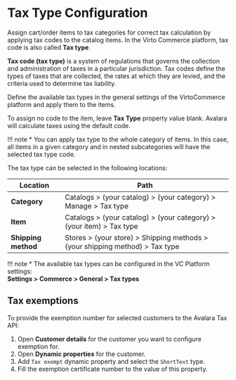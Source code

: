 # Tax Type Configuration

Assign cart/order items to tax categories for correct tax calculation by applying tax codes to the catalog items. In the Virto Commerce platform, tax code is also called **Tax type**. 

**Tax code (tax type)** is a system of regulations that governs the collection and administration of taxes in a particular jurisdiction. Tax codes define the types of taxes that are collected, the rates at which they are levied, and the criteria used to determine tax liability.

Define the available tax types in the general settings of the VirtoCommerce platform and apply them to the items. 

To assign no code to the item, leave **Tax Type** property value blank. Avalara will calculate taxes using the default code. 

!!! note
    * You can apply tax type to the whole category of items. In this case, all items in a given category and in nested subcategories will have the selected tax type code.

The tax type can be selected in the following locations:

| Location            | Path                                                                         |
|---------------------|------------------------------------------------------------------------------|
| **Category**        | Catalogs > (your catalog) > (your category) > Manage > Tax type              |
| **Item**            | Catalogs > (your catalog) > (your category) > (your item) > Tax type         |
| **Shipping method** | Stores > (your store) > Shipping methods > (your shipping method) > Tax type |

!!! note
    * The available tax types can be configured in the VC Platform settings:<br>
     **Settings > Commerce > General > Tax types**

## Tax exemptions

To provide the exemption number for selected customers to the Avalara Tax API:

1. Open **Customer details** for the customer you want to configure exemption for.
1. Open **Dynamic properties** for the customer.
1. Add `Tax exempt` dynamic property and select the `ShortText` type.
1. Fill the exemption certificate number to the value of this property.